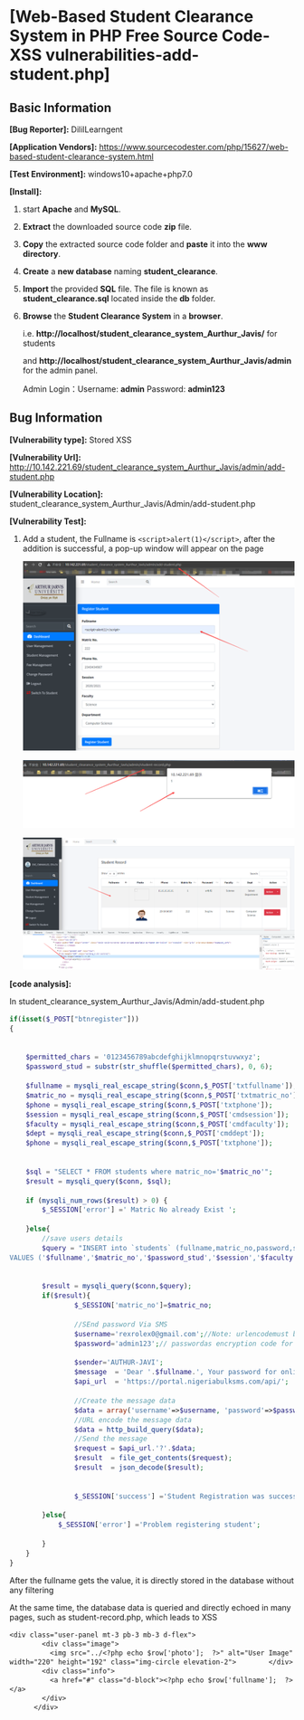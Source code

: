 # [Web-Based Student Clearance System in PHP Free Source Code-XSS vulnerabilities-add-student.php]

## Basic Information

**[Bug Reporter]:** DililLearngent

**[Application Vendors]:** https://www.sourcecodester.com/php/15627/web-based-student-clearance-system.html

**[Test Environment]:** windows10+apache+php7.0

**[Install]:**

1. start **Apache** and **MySQL**.

2. **Extract** the downloaded source code **zip** file.

3. **Copy** the extracted source code folder and **paste** it into the **www directory**.

4. **Create** a **new database** naming **student_clearance**.

5. **Import** the provided **SQL** file. The file is known as **student_clearance.sql** located inside the **db** folder.

6. **Browse** the **Student Clearance System** in a **browser**. 

   i.e. **http://localhost/student_clearance_system_Aurthur_Javis/** for students 

   and **http://localhost/student_clearance_system_Aurthur_Javis/admin** for the admin panel.

   Admin Login：Username: **admin**      Password: **admin123**

## Bug Information

**[Vulnerability type]:** Stored XSS

**[Vulnerability Url]:** http://10.142.221.69/student_clearance_system_Aurthur_Javis/admin/add-student.php

**[Vulnerability Location]:** student_clearance_system_Aurthur_Javis/Admin/add-student.php

**[Vulnerability Test]:**

1. Add a student, the Fullname is `<script>alert(1)</script>`, after the addition is successful, a pop-up window will appear on the page

   ![](../../img/20230330135401.png)

   ![](../../img/20230330135525.png)

   ![](../../img/20230330135603.png)


**[code analysis]:**

In student_clearance_system_Aurthur_Javis/Admin/add-student.php

```php
if(isset($_POST["btnregister"]))
{


    $permitted_chars = '0123456789abcdefghijklmnopqrstuvwxyz';
    $password_stud = substr(str_shuffle($permitted_chars), 0, 6);

    $fullname = mysqli_real_escape_string($conn,$_POST['txtfullname']);
    $matric_no = mysqli_real_escape_string($conn,$_POST['txtmatric_no']);
    $phone = mysqli_real_escape_string($conn,$_POST['txtphone']);
    $session = mysqli_real_escape_string($conn,$_POST['cmdsession']);
    $faculty = mysqli_real_escape_string($conn,$_POST['cmdfaculty']);
    $dept = mysqli_real_escape_string($conn,$_POST['cmddept']);
    $phone = mysqli_real_escape_string($conn,$_POST['txtphone']);


    $sql = "SELECT * FROM students where matric_no='$matric_no'";
    $result = mysqli_query($conn, $sql);

    if (mysqli_num_rows($result) > 0) {
        $_SESSION['error'] =' Matric No already Exist ';

    }else{
        //save users details
        $query = "INSERT into `students` (fullname,matric_no,password,session,faculty,dept,phone,photo)
VALUES ('$fullname','$matric_no','$password_stud','$session','$faculty','$dept','$phone','uploads/avatar_nick.png')";


        $result = mysqli_query($conn,$query);
        if($result){
                $_SESSION['matric_no']=$matric_no;

                //SEnd password Via SMS
                $username='rexrolex0@gmail.com';//Note: urlencodemust be added forusernameand 
                $password='admin123';// passwordas encryption code for security purpose.

                $sender='AUTHUR-JAVI';
                $message  = 'Dear '.$fullname.', Your password for online clearance system is :'.$password_stud.' ';
                $api_url  = 'https://portal.nigeriabulksms.com/api/';

                //Create the message data
                $data = array('username'=>$username, 'password'=>$password, 'sender'=>$sender, 'message'=>$message, 'mobiles'=>$phone);
                //URL encode the message data
                $data = http_build_query($data);
                //Send the message
                $request = $api_url.'?'.$data;
                $result  = file_get_contents($request);
                $result  = json_decode($result);


                $_SESSION['success'] ='Student Registration was successful';

		}else{
			$_SESSION['error'] ='Problem registering student';

		}
	}
}
```

After the fullname gets the value, it is directly stored in the database without any filtering

At the same time, the database data is queried and directly echoed in many pages, such as student-record.php, which leads to XSS

```php+HTML
<div class="user-panel mt-3 pb-3 mb-3 d-flex">
        <div class="image">
          <img src="../<?php echo $row['photo'];  ?>" alt="User Image" width="220" height="192" class="img-circle elevation-2">        </div>
        <div class="info">
          <a href="#" class="d-block"><?php echo $row['fullname'];  ?></a>
        </div>
      </div>
```

